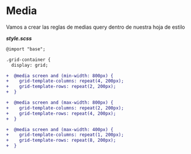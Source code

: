 # Media

Vamos a crear las reglas de medias query dentro de nuestra hoja de estilo

***style.scss***

```diff
@import "base";

.grid-container {
  display: grid;

+  @media screen and (min-width: 800px) {
+    grid-template-columns: repeat(4, 200px);
+    grid-template-rows: repeat(2, 200px);
+  }

+  @media screen and (max-width: 800px) {
+    grid-template-columns: repeat(2, 200px);
+    grid-template-rows: repeat(4, 200px);
+  }

+  @media screen and (max-width: 400px) {
+    grid-template-columns: repeat(1, 200px);
+    grid-template-rows: repeat(8, 200px);
+  }
```
